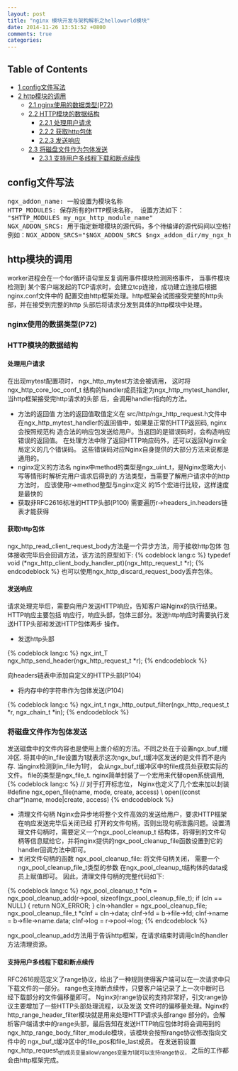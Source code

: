 ```yaml
---
layout: post
title: "nginx 模块开发与架构解析之helloworld模块"
date: 2014-11-26 13:51:52 +0800
comments: true
categories: 
---
```



<div id="table-of-contents">
<h2>Table of Contents</h2>
<div id="text-table-of-contents">
<ul>
<li><a href="#sec-1">1 config文件写法</a></li>
<li><a href="#sec-2">2 http模块的调用</a>
<ul>
<li><a href="#sec-2-1">2.1 nginx使用的数据类型(P72)</a></li>
<li><a href="#sec-2-2">2.2 HTTP模块的数据结构</a>
<ul>
<li><a href="#sec-2-2-1">2.2.1 处理用户请求</a></li>
<li><a href="#sec-2-2-2">2.2.2 获取http包体</a></li>
<li><a href="#sec-2-2-3">2.2.3 发送响应</a></li>
</ul>
</li>
<li><a href="#sec-2-3">2.3 将磁盘文件作为包体发送</a>
<ul>
<li><a href="#sec-2-3-1">2.3.1 支持用户多线程下载和断点续传</a></li>
</ul>
</li>
</ul>
</li>
</ul>
</div>
</div>

<div id="outline-container-1" class="outline-2">
<h2 id="sec-1">config文件写法</h2>
<div class="outline-text-2" id="text-1">




<pre class="example">ngx_addon_name: 一般设置为模块名称
HTTP_MODULES: 保存所有的HTTP模块名称， 设置方法如下：
"$HTTP_MODULES my_ngx_http_module_name"
NGX_ADDON_SRCS: 用于指定新增模块的源代码，多个待编译的源代码间以空格符相连，
例如：NGX_ADDON_SRCS="$NGX_ADDON_SRCS $ngx_addon_dir/my_ngx_http_module_name.c"
</pre>


</div>

</div>

<div id="outline-container-2" class="outline-2">
<h2 id="sec-2">http模块的调用</h2>
<div class="outline-text-2" id="text-2">

<p>  worker进程会在一个for循环语句里反复调用事件模块检测网络事件， 当事件模块检测到
  某个客户端发起的TCP请求时，会建立tcp连接，成功建立连接后根据nginx.conf文件中的
  配置交由http框架处理。http框架会试图接受完整的http头部，并在接受到完整的http
  头部后将请求分发到具体的http模块中处理。
</p>
</div>

<div id="outline-container-2-1" class="outline-3">
<h3 id="sec-2-1">nginx使用的数据类型(P72)</h3>
<div class="outline-text-3" id="text-2-1">

</div>

</div>

<div id="outline-container-2-2" class="outline-3">
<h3 id="sec-2-2">HTTP模块的数据结构</h3>
<div class="outline-text-3" id="text-2-2">


</div>

<div id="outline-container-2-2-1" class="outline-4">
<h4 id="sec-2-2-1">处理用户请求</h4>
<div class="outline-text-4" id="text-2-2-1">

<p>    在出现mytest配置项时， ngx_http_mytest方法会被调用，
    这时将ngx_http_core_loc_conf_t
    结构的handler成员指定为ngx_http_mytest_handler, 当http框架接受完http请求的头部
    后，会调用handler指向的方法。
</p><ul>
<li>方法的返回值
      方法的返回值取值定义在 src/http/ngx_http_request.h文件中
      在ngx_http_mytest_handler的返回值中，如果是正常的HTTP返回码, nginx会按照规范构
      造合法的响应包发送给用户。当返回的是错误码时，会构造响应错误的返回值。
      在处理方法中除了返回HTTP响应码外，还可以返回Nginx全局定义的几个错误码。
      这些错误码对应Nginx自身提供的大部分方法来说都是通用的。
</li>
<li>nginx定义的方法名
      nginx中method的类型是ngx_uint_t，是Nginx忽略大小写等情形时解析完用户请求后得到的
      方法类型，当需要了解用户请求中的http方法时， 应该使用r-&gt;method整型与nginx定义
      的15个宏进行比较，这样速度是最快的
</li>
<li>获取非RFC2616标准的HTTP头部(P100)
      需要遍历r-&gt;headers_in.headers链表才能获得
</li>
</ul>

</div>

</div>

<div id="outline-container-2-2-2" class="outline-4">
<h4 id="sec-2-2-2">获取http包体</h4>
<div class="outline-text-4" id="text-2-2-2">

<p>    ngx_http_read_client_request_body方法是一个异步方法，用于接收http包体
    包体接收完毕后会回调方法，该方法的原型如下:
{% codeblock lang:c %}
    typedef void (*ngx_http_client_body_handler_pt)(ngx_http_request_t *r);
{% endcodeblock %}
    也可以使用ngx_http_discard_request_body丢弃包体。
</p></div>

</div>

<div id="outline-container-2-2-3" class="outline-4">
<h4 id="sec-2-2-3">发送响应</h4>
<div class="outline-text-4" id="text-2-2-3">

<p>    请求处理完毕后，需要向用户发送HTTP响应，告知客户端Nginx的执行结果。HTTP响应主要包括
    响应行，响应头部，包体三部分。发送http响应时需要执行发送HTTP头部和发送HTTP包体两步
    操作。
</p><ul>
<li>发送http头部
</li>
</ul>


{% codeblock lang:c %}
      ngx_int_T ngx_http_send_header(ngx_http_request_t *r);
{% endcodeblock %}
<p>
      向headers链表中添加自定义的HTTP头部(P104)
</p><ul>
<li>将内存中的字符串作为包体发送(P104)
</li>
</ul>


{% codeblock lang:c %}
      ngx_int_t ngx_http_output_filter(ngx_http_request_t *r, ngx_chain_t *in);
{% endcodeblock %}

</div>
</div>

</div>

<div id="outline-container-2-3" class="outline-3">
<h3 id="sec-2-3">将磁盘文件作为包体发送</h3>
<div class="outline-text-3" id="text-2-3">

<p>   发送磁盘中的文件内容也是使用上面介绍的方法。不同之处在于设置ngx_buf_t缓冲区.
   将其中的in_file设置为1就表示这次ngx_buf_t缓冲区发送的是文件而不是内存.
   当nginx检测到in_file为1时， 会从ngx_buf_t缓冲区中的file成员处获取实际的文件。
   file的类型是ngx_file_t.
   nginx简单封装了一个宏用来代替open系统调用,
{% codeblock lang:c %}
   // 对于打开标志位， Nginx也定义了几个宏来加以封装
   #define ngx_open_file(name, mode, create, access) \
       open((const char*)name, mode|create, access)
{% endcodeblock %}
</p><ul>
<li>清理文件句柄
     Nginx会异步地将整个文件高效的发送给用户，要求HTTP框架在响应发送完毕后关闭已经
     打开的文件句柄，否则出现句柄泄露问题。设置清理文件句柄时，需要定义一个ngx_pool_cleanup_t
     结构体，将得到的文件句柄等信息赋给它，并将nginx提供的ngx_pool_cleanup_file函数设置到它的
     handler回调方法中即可。
</li>
<li>关闭文件句柄的函数
     ngx_pool_cleanup_file: 将文件句柄关闭， 需要一个ngx_pool_cleanup_file_t类型的参数
     在ngx_pool_cleanup_t结构体的data成员上赋值即可。
     因此，清理文件句柄的完整代码如下:
</li>
</ul>


{% codeblock lang:c %}
     ngx_pool_cleanup_t *cln = ngx_pool_cleanup_add(r->pool, sizeof(ngx_pool_cleanup_file_t);
     if (cln == NULL) {
         return NGX_ERROR;
     }
     cln->handler = ngx_pool_cleanup_file;
     ngx_pool_cleanup_file_t *clnf = cln->data;
     clnf->fd = b->file->fd;
     clnf->name = b->file->name.data;
     clnf->log = r->pool->log;
{% endcodeblock %}
<p>
     ngx_pool_cleanup_add方法用于告诉http框架，在请求结束时调用cln的handler方法清理资源。
</p>
</div>

<div id="outline-container-2-3-1" class="outline-4">
<h4 id="sec-2-3-1">支持用户多线程下载和断点续传</h4>
<div class="outline-text-4" id="text-2-3-1">

<p>    RFC2616规范定义了range协议，给出了一种规则使得客户端可以在一次请求中只下载文件的一部分。
    range也支持断点续传，只要客户端记录了上一次中断时已经下载部分的文件偏移量即可。
    Nginx对range协议的支持非常好，引文range协议主要增加了一些HTTP头部处理流程，以及发送
    文件时的偏移量处理。Nginx的http_range_header_filter模块就是用来处理HTTP请求头部range
    部分的。会解析客户端请求中的range头部，最后告知在发送HTTP响应包体时将会调用到的
    ngx_http_range_body_filter_module模块，该模块会按照range协议修改指向文件中的
    ngx_buf_t缓冲区中的file_pos和file_last成员。
    在发送前设置ngx_http_request<sub>t的成员变量allow\</sub><sub>ranges变量为1就可以支持range协议，</sub>
    之后的工作都会由http框架完成。
</p></div>
</div>
</div>
</div>
